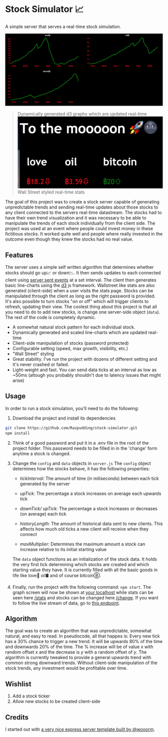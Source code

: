 # Stock Simulator 📈
A simple server that serves a real-time stock simulation.

![Here you can see the graphs that are generated](/images/graphs.png)
> Dynamically generated d3 graphs which are updated real-time
![And here is the stats view](/images/stats.png)
> Wall Street styled real-time stats

The goal of this project was to create a stock server capable of generating unpredictable trends and sending real-time updates about those stocks to any client connected to the servers real-time datastream. The stocks had to have their own trend visualization and it was necessary to be able to manipulate the trends of each stock individually from the client side.
The project was used at an event where people could invest money in these fictitious stocks. It worked quite well and people where really invested in the outcome even though they knew the stocks had no real value.

## Features
The server uses a simple self written algorithm that determines whether stocks should go up📈 or down📉. It then sends updates to each connected client using [server sent events](https://developer.mozilla.org/en-US/docs/Web/API/Server-sent_events/Using_server-sent_events) at a set interval. The client then generates basic line-charts using the [d3](https://d3js.org/) js framework. Wallstreet like stats are also generated (client-side) when a user visits the stats page. Stocks can be manipulated through the client as long as the right password is provided. It's also possible to turn stocks "on or off" which will trigger clients to refresh, updating their view.
The coolest thing about this project is that all you need to do to add new stocks, is change one server-side object (`data`). The rest of the code is completely dynamic.

* A somewhat natural stock pattern for each individual stock.
* Dynamically generated and scaled line-charts which are updated real-time
* Client-side manipulation of stocks (password protected)
* Configurable setting (speed, max growth, visibility, etc.)
* "Wall Street" styling
* Great stability. I've run the project with dozens of different setting and it's never crashed or failed.
* Light-weight and fast. You can send data ticks at an interval as low as ~50ms (altough you probably shouldn't due to latency issues that might arise)

## Usage
In order to run a stock simulation, you'll need to do the following:
1. Download the project and install its dependencies
```bash
git clone https://github.com/Razpudding/stock-simulator.git
npm install
```
2. Think of a good password and put it in a .env file in the root of the project folder. This password needs to be filled in in the 'change' form anytime a stock is changed.
3. Change the `config` and `data` objects in `server.js`
The `config` object determines how the stocks behave, it has the following properties:
    * _tickInterval:_ The amount of time (in miliseconds) between each tick generated by the server

    * _upTick:_ The percentage a stock increases on average each upwards tick

    * _downTick/ upTick:_ The percentage a stock increases or decreases (on average) each tick
    
    * _historyLength:_ The amount of historical data sent to new clients. This affects how much old ticks a new client will receive when they connect
    
    * _maxMultiplier:_ Determines the maximum amount a stock can increase relative to its initial starting value

    The `data` object functions as an initialization of the stock data. It holds the very first tick determining which stocks are created and which starting value they have. It is currently filled with all the basic goods in life like love💜 oil🛢 and of course bitcoinⒷ.

4. Finally, run the project with the following command: `npm start`. The graph screen will now be shown at [your localhost](http://localhost:8000/) while stats can be seen here [/stats](http://localhost:8000/stats) and stocks can be changed here [/change](http://localhost:8000/change). If you want to follow the live stream of data, go to [this endpoint](http://localhost:8000/stream).

## Algorithm
The goal was to create an algorithm that was unpredictable, somewhat natural, and easy to read. In pseudocode, all that happes is: Every new tick has a 30% chance to  trigger a new trend. It will be upwards 80% of the time and downwards 20% of the time. The % increase will be of value _x_ with random offset _x_ and the decrease is _y_ with a random offset of _y_. The algorithm is currently tweaked to provide a general upwards trend with common strong downward trends. Without client-side manipulation of the stock trends, any investment would be profitable over time.

## Wishlist
1. Add a stock ticker
2. Allow new stocks to be created client-side

## Credits
I started out with [a very nice express server template built by @wooorm](https://github.com/cmda-be/course-17-18/tree/master/examples/express-server).

